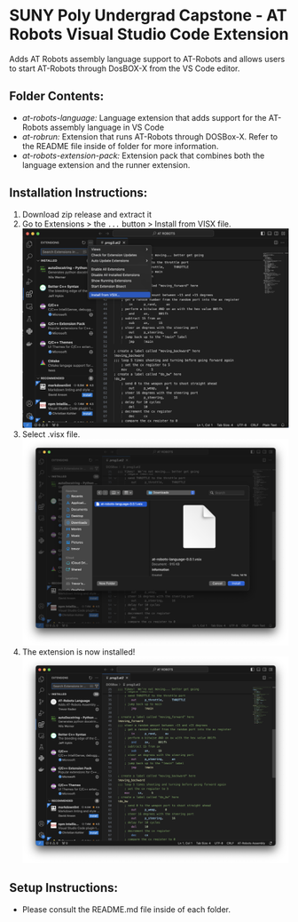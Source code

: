 # SUNY Poly Undergrad Capstone - AT Robots Visual Studio Code Extension

Adds AT Robots assembly language support to AT-Robots and allows users to start AT-Robots through DosBOX-X from the VS Code editor.

## Folder Contents:
- *at-robots-language:* Language extension that adds support for the AT-Robots assembly language in VS Code
- *at-robrun:* Extension that runs AT-Robots through DOSBox-X. Refer to the README file inside of folder for more information.
- *at-robots-extension-pack:* Extension pack that combines both the language extension and the runner extension.

## Installation Instructions:
1. Download zip release and extract it
3. Go to Extensions >  the ```...``` button > Install from VISX file. ![VS Code window showing where the install menu item is located](images/step1.png)
4. Select .visx file. ![VS Code window with file selector open, highlighting the VISX file.](images/step2.png)
5. The extension is now installed! ![VS Code window with AT-Robots assembly language support working](images/step3.png)

## Setup Instructions:
- Please consult the README.md file inside of each folder.